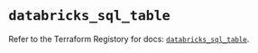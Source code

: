 # `databricks_sql_table`

Refer to the Terraform Registory for docs: [`databricks_sql_table`](https://registry.terraform.io/providers/databricks/databricks/1.17.0/docs/resources/sql_table).
